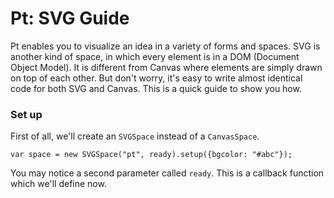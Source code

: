 # Pt: SVG Guide

Pt enables you to visualize an idea in a variety of forms and spaces.
SVG is another kind of space, in which every element is in a DOM (Document Object Model).
It is different from Canvas where elements are simply drawn on top of each other.
But don't worry, it's easy to write almost identical code for both SVG and Canvas. This is a quick guide to show you how.

### Set up
First of all, we'll create an `SVGSpace` instead of a `CanvasSpace`.

```language-javascript
var space = new SVGSpace("pt", ready).setup({bgcolor: "#abc"});
```

You may notice a second parameter called `ready`. This is a callback function which we'll define now.
```language-javascript

```